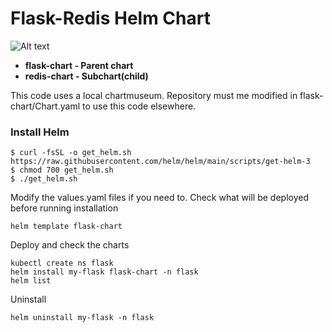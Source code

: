 # Flask-Redis Helm Chart

![Alt text](https://github.com/moonorb/images/blob/main/images/chart_diagram.PNG )

- **flask-chart - Parent chart**
- **redis-chart - Subchart(child)**

This code uses a local chartmuseum.
Repository must me modified in flask-chart/Chart.yaml to use this code elsewhere.

### Install Helm
```
$ curl -fsSL -o get_helm.sh https://raw.githubusercontent.com/helm/helm/main/scripts/get-helm-3
$ chmod 700 get_helm.sh
$ ./get_helm.sh
```

Modify the values.yaml files if you need to. 
Check what will be deployed before running installation
```
helm template flask-chart
```

Deploy and check the charts
```
kubectl create ns flask
helm install my-flask flask-chart -n flask
helm list
```

Uninstall
```
helm uninstall my-flask -n flask
```





